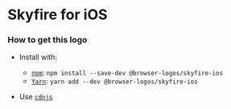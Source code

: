 # Skyfire for iOS

### How to get this logo

* Install with:

  * [`npm`](https://www.npmjs.com/): `npm install --save-dev @browser-logos/skyfire-ios`
  * [`Yarn`](https://yarnpkg.com/): `yarn add --dev @browser-logos/skyfire-ios`

* Use [`cdnjs`](https://cdnjs.com/libraries/browser-logos)
